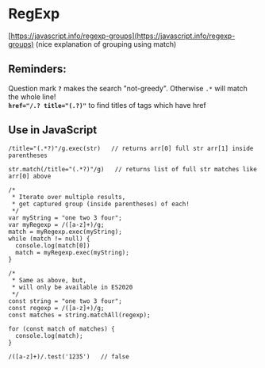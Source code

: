 # RegExp

[https://javascript.info/regexp-groups](https://javascript.info/regexp-groups) \(nice explanation of grouping using match\)

## Reminders:

Question mark **`?`** makes the search "not-greedy". Otherwise `.*` will match the whole line!  
**`href="/.? title="(.?)"`**  to find titles of tags which have href

## Use in JavaScript

```text
/title="(.*?)"/g.exec(str)   // returns arr[0] full str arr[1] inside parentheses
```

```text
str.match(/title="(.*?)"/g)   // returns list of full str matches like arr[0] above
```

```text
/*
 * Iterate over multiple results,
 * get captured group (inside parentheses) of each!
 */
var myString = "one two 3 four";
var myRegexp = /([a-z]+)/g;
match = myRegexp.exec(myString);
while (match != null) {
  console.log(match[0])
  match = myRegexp.exec(myString);
}
```

```text
/*
 * Same as above, but,
 * will only be available in ES2020
 */
const string = "one two 3 four";
const regexp = /([a-z]+)/g;
const matches = string.matchAll(regexp);

for (const match of matches) {
  console.log(match);
}
```

```text
/([a-z]+)/.test('1235')   // false
```

